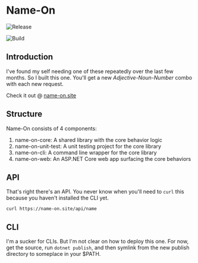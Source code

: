 # Name-On
![Release](https://clintcparker.vsrm.visualstudio.com/_apis/public/Release/badge/5eb5c9e0-ca41-4637-a6a1-1a4c8deda67b/1/1)

![Build](https://clintcparker.visualstudio.com/_apis/public/build/definitions/5eb5c9e0-ca41-4637-a6a1-1a4c8deda67b/7/badge?branchName=master&api-version=5.0-preview.2)

## Introduction 

I've found my self needing one of these repeatedly over the last few months. So I built this one. You'll get a new _Adjective-Noun-Number_ combo with each new request.

Check it out @ [name-on.site](https://name-on.site)


## Structure

Name-On consists of 4 components:

1. name-on-core: A shared library with the core behavior logic
1. name-on-unit-test: A unit testing project for the core library
1. name-on-cli: A command line wrapper for the core library
1. name-on-web: An ASP.NET Core web app surfacing the core behaviors

## API

That's right there's an API. You never know when you'll need to `curl` this because you haven't installed the CLI yet. 

`curl https://name-on.site/api/name`

## CLI

I'm a sucker for CLIs. But I'm not clear on how to deploy this one. For now, get the source, run `dotnet publish`, and then symlink from the new publish directory to someplace in your $PATH.
